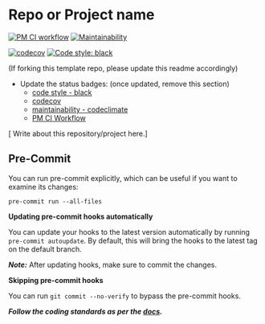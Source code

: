 # Repo or Project name

[![PM CI workflow](https://github.com/predictionmachine/pm-coding-template/actions/workflows/pm-gh-actions.yml/badge.svg)](https://github.com/predictionmachine/pm-coding-template/actions/workflows/pm-gh-actions.yml)
[![Maintainability](https://api.codeclimate.com/v1/badges/e4cab5c6472ba0512bd0/maintainability)](https://codeclimate.com/repos/602750680b442f4c8d007eb0/maintainability)
<!-- see https://app.codecov.io/gh/predictionmachine/pm-coding-template/settings/badge -->
[![codecov](https://codecov.io/gh/predictionmachine/pm-coding-template/branch/main/graph/badge.svg?token=W1bAJ3l546)](https://codecov.io/gh/predictionmachine/pm-coding-template)
[![Code style: black](https://img.shields.io/badge/code%20style-black-000000.svg)](https://github.com/psf/black)

(If forking this template repo, please update this readme accordingly)

* Update the status badges: (once updated, remove this section)
  <!-- see https://github.com/psf/black#show-your-style -->
  * [code style - black](https://github.com/psf/black)
  <!-- see https://app.codecov.io/gh/predictionmachine/event-tools/settings/badge -->
  * [codecov](https://about.codecov.io/product/feature/badges/)
  <!-- see https://codeclimate.com/repos/602750680b442f4c8d007eb0/badges-->
  * [maintainability - codeclimate](https://codeclimate.com/github/codeclimate/codeclimate/badges)
  <!-- see https://docs.github.com/en/actions/managing-workflow-runs/adding-a-workflow-status-badge -->
  * [PM CI Workflow](https://github.com/predictionmachine/pm-coding-template/actions/workflows/pm-gh-actions.yml)

[ Write about this repository/project here.]

## Pre-Commit

You can run pre-commit explicitly, which can be useful if you want
to examine its changes:

```shell
pre-commit run --all-files
```

**Updating pre-commit hooks automatically**

You can update your hooks to the latest version automatically by running `pre-commit autoupdate`. By default, this will bring the hooks to the latest tag on the default branch.

***Note:*** After updating hooks, make sure to commit the changes.

**Skipping pre-commit hooks**

You can run `git commit --no-verify` to bypass the pre-commit hooks.

***Follow the coding standards as per the [docs](docs/coding-standard.md).***

